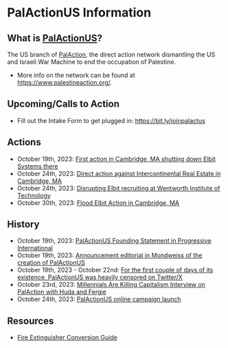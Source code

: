 # PalActionUS Information

## What is [PalActionUS](https://twitter.com/Pal_ActionUS)?
The US branch of [PalAction](https://twitter.com/Pal_Action), the direct action network dismantling the US and Israeli War Machine to end the occupation of Palestine.
 - More info on the network can be found at https://www.palestineaction.org/.

## Upcoming/Calls to Action
 - Fill out the Intake Form to get plugged in: https://bit.ly/joinpalactus

## Actions
 - October 19th, 2023: [First action in Cambridge, MA shutting down Elbit Systems there](https://x.com/Pal_action/status/1715009439269257417?s=20)
 - October 24th, 2023: [Direct action against Intercontinental Real Estate in Cambridge, MA](https://x.com/Pal_ActionUS/status/1716776226306629872?s=20)
 - October 24th, 2023: [Disrupting Elbit recruiting at Wentworth Institute of Technology](https://x.com/Pal_ActionUS/status/1716942880915198021?s=20)
 - October 30th, 2023: [Flood Elbit Action in Cambridge, MA](https://x.com/Pal_ActionUS/status/1719022777213268265?s=20)

## History
 - October 19th, 2023: [PalActionUS Founding Statement in Progressive International](https://progressive.international/wire/2023-10-19-palestine-action-us-campaign-launches-to-stop-israeli-genocide-of-palestine-and-shut-elbit-down/en)
 - October 19th, 2023: [Announcement editorial in Mondweiss of the creation of PalActionUS](https://t.co/WdphC74gNQ)
 - October 19th, 2023 - October 22nd: [For the first couple of days of its existence, PalActionUS was heavily censored on Twitter/X](https://x.com/BenjaminNorton/status/1716074293543809230?s=20)
 - October 23rd, 2023: [Millennials Are Killing Capitalism Interview on PalAction with Huda and Fergie](https://www.youtube.com/watch?v=PkbcD4MSjVI)
 - October 24th, 2023: [PalActionUS online campaign launch](bit.ly/PalActionUS)

## Resources
 - [Fire Extinguisher Conversion Guide](https://www.youtube.com/watch?v=dxVXl2WTATk&embeds_referring_euri=https%3A%2F%2Ftwitter.com%2F&source_ve_path=MjM4NTE&feature=emb_title)
